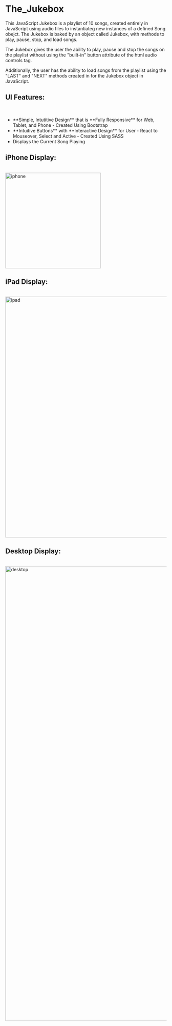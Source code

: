 # The_Jukebox

This JavaScript Jukebox is a playlist of 10 songs, 
created entirely in JavaScript using audio files to instantiateg new instances of a defined Song obejct.
The Jukebox is baked by an object called Jukebox, with methods to play, pause, stop, and load songs.

The Jukebox gives the user the ability to play, pause and stop the songs on the playlist
without using the "built-in" button attribute of the html audio controls tag.

Additionally, the user has the ability to load songs from the playlist
using the "LAST" and "NEXT" methods created in for the Jukebox object in JavaScript.

<h2>UI Features:</h2><br>
<ul>
	<li>**Simple, Intutitive Design** that is **Fully Responsive** for Web, Tablet, and Phone - Created Using Bootstrap</li>
	<li>**Intuitive Buttons** with **Interactive Design** for User - React to Mouseover, Select and Active - Created Using SASS</li>
	<li>Displays the Current Song Playing </li>
</ul>

<h2>iPhone Display:</h2> <br>
<img width="298" alt="iphone" src="https://cloud.githubusercontent.com/assets/14220315/12618465/f0ad2612-c4e1-11e5-8bf4-1a2e2ae6ad10.png">

<h2>iPad Display:</h2> <br>
<img width="751" alt="ipad" src="https://cloud.githubusercontent.com/assets/14220315/12618467/f0b2b8d4-c4e1-11e5-9f99-790db1ff3f97.png">

<h2>Desktop Display:</h2> <br>
<img width="1418" alt="desktop" src="https://cloud.githubusercontent.com/assets/14220315/12618466/f0aed7fa-c4e1-11e5-973e-5d6d027a4c89.png">

